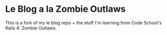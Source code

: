 # Le Blog a la Zombie Outlaws

This is a fork of my le blog repo + the stuff I'm learning from Code School's Rails 4: Zombie Outlaws.
